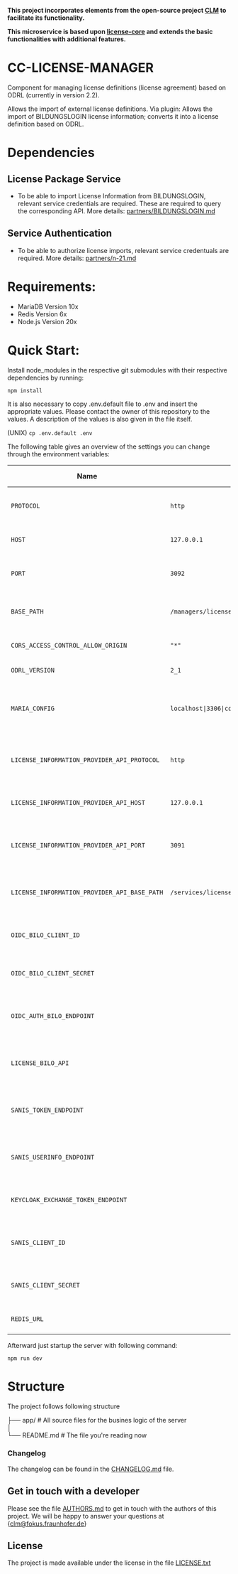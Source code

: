 **This project incorporates elements from the open-source project [CLM](https://github.com/fraunhoferfokus/clm-core) to facilitate its functionality.**

**This microservice is based upon [license-core](https://github.com/fraunhoferfokus/cc_license-core) and extends the basic functionalities with additional features.**

# CC-LICENSE-MANAGER

Component for managing license definitions (license agreement) based on ODRL (currently in version 2.2).

Allows the import of external license definitions. Via plugin: Allows the import of BILDUNGSLOGIN license information; converts it into a license definition based on ODRL.

# Dependencies
## License Package Service
* To be able to import License Information from BILDUNGSLOGIN, relevant service credentials are required. These are required to query the corresponding API. More details: [partners/BILDUNGSLOGIN.md](./partners/BILDUNGSLOGIN.md)
## Service Authentication
* To be able to authorize license imports, relevant service credentuals are required. More details: [partners/n-21.md](./partners/n-21.md)

# Requirements:
* MariaDB Version 10x
* Redis Version 6x
* Node.js Version 20x

# Quick Start:
Install node_modules in the respective git submodules with their respective dependencies by running: 

```npm install```

It is also necessary to copy .env.default file to .env and insert the appropriate values. Please contact the owner of this repository to the values. A description of the values is also given in the file itself.

(UNIX)
```cp .env.default .env```

The following table gives an overview of the settings you can change through the environment variables:

| Name                                          | Example                                          | Required (Yes/No) | Description                                                                                           |
|-----------------------------------------------|--------------------------------------------------|-------------------|-------------------------------------------------------------------------------------------------------|
| `PROTOCOL`                                    | `http`                                           | Yes               | The protocol used for the manager service connection.                                                 |
| `HOST`                                        | `127.0.0.1`                                      | Yes               | The host address for the manager service.                                                             |
| `PORT`                                        | `3092`                                           | Yes               | The port on which the manager service is running.                                                     |
| `BASE_PATH`                                   | `/managers/licenses`                             | Yes               | The base path for the manager service's endpoints.                                                    |
| `CORS_ACCESS_CONTROL_ALLOW_ORIGIN`            | `"*"`                                            | Yes               | CORS setting for allowing requests from any origin.                                                   |
| `ODRL_VERSION`                                | `2_1`                                            | Yes               | The ODRL version used.                                                                                |
| `MARIA_CONFIG`                                | `localhost\|3306\|controlconnect\|root\|12345`   | Yes               | MariaDB configuration details: host, port, database, username, and password.                          |
| `LICENSE_INFORMATION_PROVIDER_API_PROTOCOL`   | `http`                                           | Yes               | The protocol used to connect to the license information provider API.                                |
| `LICENSE_INFORMATION_PROVIDER_API_HOST`       | `127.0.0.1`                                      | Yes               | The host address for the license information provider API.                                            |
| `LICENSE_INFORMATION_PROVIDER_API_PORT`       | `3091`                                           | Yes               | The port on which the license information provider API is running.                                    |
| `LICENSE_INFORMATION_PROVIDER_API_BASE_PATH`  | `/services/licenses/licenseInformations/download`| Yes               | The base path for the license information provider API's endpoints.                                   |
| `OIDC_BILO_CLIENT_ID`                         |                                                  | Yes                | The client ID for OIDC BILDUNGSLOGIN authentication.                                                           |
| `OIDC_BILO_CLIENT_SECRET`                     |                                                  | Yes               | The client secret for OIDC BILDUNGSLOGIN authentication.                                                       |
| `OIDC_AUTH_BILO_ENDPOINT`                     |                                                  | Yes               | The authentication endpoint for OIDC BILDUNGSLOGIN.                                                            |
| `LICENSE_BILO_API`                            |                                                  | Yes               | The API endpoint for BILDUNGSLOGIN license operations.                                                         |
| `SANIS_TOKEN_ENDPOINT`                        |                                                  | Yes               | The token endpoint for SANIS (now referred to as moin.schule).                                        |
| `SANIS_USERINFO_ENDPOINT`                     |                                                  | Yes               | The user info endpoint for SANIS (now referred to as moin.schule).                                    |
| `KEYCLOAK_EXCHANGE_TOKEN_ENDPOINT`            |                                                  | Yes               | The token exchange endpoint for Keycloak.                                                             |
| `SANIS_CLIENT_ID`                             |                                                  | Yes               | The client ID for SANIS (now referred to as moin.schule), if applicable.                              |
| `SANIS_CLIENT_SECRET`                         |                                                  | Yes               | The client secret for SANIS (now referred to as moin.schule).                                         |
| `REDIS_URL`                         |                                                  | Yes               | The url to connect to the redis database                                         |

Afterward just startup the server with following command:

```npm run dev```

# Structure
The project follows following structure

├── app/ # All source files for the busines logic of the server  
│  
└── README.md # The file you're reading now


### Changelog

The changelog can be found in the [CHANGELOG.md](CHANGELOG.md) file.

## Get in touch with a developer

Please see the file [AUTHORS.md](AUTHORS.md) to get in touch with the authors of this project.
We will be happy to answer your questions at {clm@fokus.fraunhofer.de}

## License


The project is made available under the license in the file [LICENSE.txt](license.txt)
